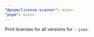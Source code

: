 ```yaml
---
"@pnpm/license-scanner": minor
"pnpm": minor
---
```


Print licenses for all versions for `--json`.
